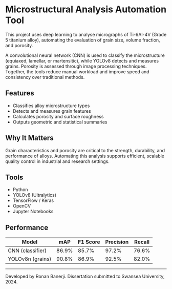 # Microstructural Analysis Automation Tool

This project uses deep learning to analyse micrographs of Ti-6Al-4V (Grade 5 titanium alloy), automating the evaluation of grain size, volume fraction, and porosity.

A convolutional neural network (CNN) is used to classify the microstructure (equiaxed, lamellar, or martensitic), while YOLOv8 detects and measures grains. Porosity is assessed through image processing techniques. Together, the tools reduce manual workload and improve speed and consistency over traditional methods.

## Features
- Classifies alloy microstructure types
- Detects and measures grain features
- Calculates porosity and surface roughness
- Outputs geometric and statistical summaries

## Why It Matters
Grain characteristics and porosity are critical to the strength, durability, and performance of alloys. Automating this analysis supports efficient, scalable quality control in industrial and research settings.

## Tools
- Python
- YOLOv8 (Ultralytics)
- TensorFlow / Keras
- OpenCV
- Jupyter Notebooks

## Performance
| Model             | mAP   | F1 Score | Precision | Recall |
|------------------|-------|----------|-----------|--------|
| CNN (classifier) | 86.9% | 85.7%    | 97.2%     | 76.6%  |
| YOLOv8n (grains) | 90.8% | 86.9%    | 92.5%     | 82.0%  |

---

Developed by Ronan Banerji. Dissertation submitted to Swansea University, 2024.
